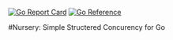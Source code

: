 [![Go Report Card](https://goreportcard.com/badge/github.com/flicaflow/nursery)](https://goreportcard.com/report/github.com/flicaflow/nursery) [![Go Reference](https://pkg.go.dev/badge/github.com/flicaflow/nursery.svg)](https://pkg.go.dev/github.com/flicaflow/nursery)


#Nursery: Simple Structered Concurency for Go



